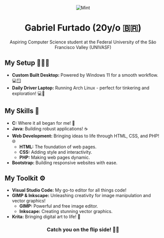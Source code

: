 <div align="center">
 
![Mint](https://github.com/gfcleao/gfcleao/assets/126573238/84a50a78-8213-4fcb-91dd-889820b83740)
# Gabriel Furtado (20y/o 🇧🇷)
Aspiring Computer Science student at the Federal University of the São Francisco Valley (UNIVASF)
</div>

## My Setup 🧑🏻‍💻
* **Custom Built Desktop:** Powered by Windows 11 for a smooth workflow. 💻🪟
* **Daily Driver Laptop:** Running Arch Linux - perfect for tinkering and exploration! 💻🐧

## My Skills 🧠

* **C:** Where it all began for me! 🔰
* **Java:** Building robust applications! ☕
* **Web Development:** Bringing ideas to life through HTML, CSS, and PHP! 🌐
  * **HTML:** The foundation of web pages.
  * **CSS:** Adding style and interactivity.
  * **PHP:** Making web pages dynamic.
* **Bootstrap:** Building responsive websites with ease.

## My Toolkit ⚙️

* **Visual Studio Code:** My go-to editor for all things code! 
* **GIMP & Inkscape:** Unleashing creativity for image manipulation and vector graphics! 
  * **GIMP:** Powerful and free image editor.
  * **Inkscape:** Creating stunning vector graphics.
* **Krita:** Bringing digital art to life! 🎨

<div align="center">

### Catch you on the flip side! 👋🏻
</div>
